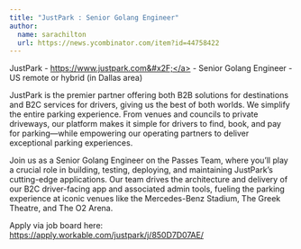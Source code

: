 ```yaml
---
title: "JustPark : Senior Golang Engineer"
author:
  name: sarachilton
  url: https://news.ycombinator.com/item?id=44758422
---
```


<JobNavigation />

JustPark - <a href="https:&#x2F;&#x2F;www.justpark.com&#x2F;" rel="nofollow">https:&#x2F;&#x2F;www.justpark.com&#x2F;</a> - Senior Golang Engineer - US remote or hybrid (in Dallas area)

JustPark is the premier partner offering both B2B solutions for destinations and B2C services for drivers, giving us the best of both worlds. We simplify the entire parking experience. From venues and councils to private driveways, our platform makes it simple for drivers to find, book, and pay for parking—while empowering our operating partners to deliver exceptional parking experiences.

Join us as a Senior Golang Engineer on the Passes Team, where you’ll play a crucial role in building, testing, deploying, and maintaining JustPark’s cutting-edge applications. Our team drives the architecture and delivery of our B2C driver-facing app and associated admin tools, fueling the parking experience at iconic venues like the Mercedes-Benz Stadium, The Greek Theatre, and The O2 Arena.

Apply via job board here: <a href="https:&#x2F;&#x2F;apply.workable.com&#x2F;justpark&#x2F;j&#x2F;850D7D07AE&#x2F;" rel="nofollow">https:&#x2F;&#x2F;apply.workable.com&#x2F;justpark&#x2F;j&#x2F;850D7D07AE&#x2F;</a>
<JobApplication />
